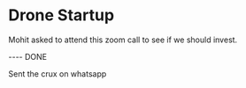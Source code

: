 # Drone Startup

Mohit asked to attend this zoom call to see if we should invest.

---- DONE

Sent the crux on whatsapp
